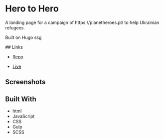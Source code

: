 <h1>Hero to Hero</h1>
<p>A landing page for a campaign of https://planetheroes.pl/ to help Ukrainian refugees.</p>
<p>Built on Hugo ssg</p>
## Links

- [Repo](https://github.com/rwaniek/herotohero "Hero to Hero Repo")

- [Live](<https://herotohero.eu/> "Live View")

## Screenshots

## Built With

- html
- JavaScript
- CSS
- Gulp
- SCSS

